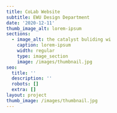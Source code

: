 ```yaml
---
title: CoLab Website
subtitle: EWU Design Department
date: '2020-12-11'
thumb_image_alt: lorem-ipsum
sections:
  - image_alt: the catalyst buliding wi
    caption: lorem-ipsum
    width: regular
    type: image_section
    image: /images/thumbnail.jpg
seo:
  title: ''
  description: ''
  robots: []
  extra: []
layout: project
thumb_image: /images/thumbnail.jpg
---
```

